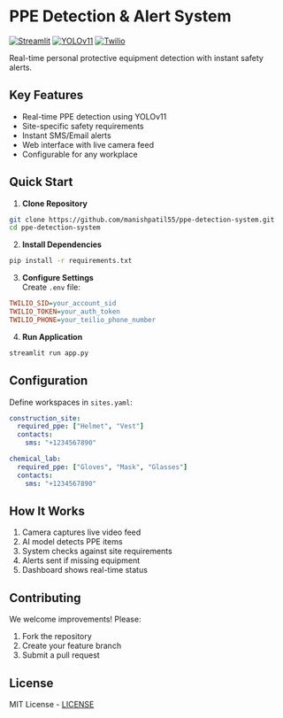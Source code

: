 # PPE Detection & Alert System

[![Streamlit](https://img.shields.io/badge/Streamlit-FF4B4B?style=flat)](https://streamlit.io)
[![YOLOv11](https://img.shields.io/badge/YOLOv11-00FF00?style=flat)](https://ultralytics.com)
[![Twilio](https://img.shields.io/badge/Twilio-F22F46?style=flat)](https://twilio.com)

Real-time personal protective equipment detection with instant safety alerts.

## Key Features

- Real-time PPE detection using YOLOv11
- Site-specific safety requirements
- Instant SMS/Email alerts
- Web interface with live camera feed
- Configurable for any workplace

## Quick Start

1. **Clone Repository**
```bash
git clone https://github.com/manishpatil55/ppe-detection-system.git
cd ppe-detection-system
```

2. **Install Dependencies**
```bash
pip install -r requirements.txt
```

3. **Configure Settings**  
Create `.env` file:
```ini
TWILIO_SID=your_account_sid
TWILIO_TOKEN=your_auth_token
TWILIO_PHONE=your_teilio_phone_number
```

4. **Run Application**
```bash
streamlit run app.py
```

## Configuration

Define workspaces in `sites.yaml`:
```yaml
construction_site:
  required_ppe: ["Helmet", "Vest"]
  contacts:
    sms: "+1234567890"

chemical_lab:
  required_ppe: ["Gloves", "Mask", "Glasses"]
  contacts: 
    sms: "+1234567890"
```

## How It Works

1. Camera captures live video feed
2. AI model detects PPE items
3. System checks against site requirements
4. Alerts sent if missing equipment
5. Dashboard shows real-time status

## Contributing

We welcome improvements! Please:
1. Fork the repository
2. Create your feature branch
3. Submit a pull request

## License

MIT License - [LICENSE](LICENSE)
